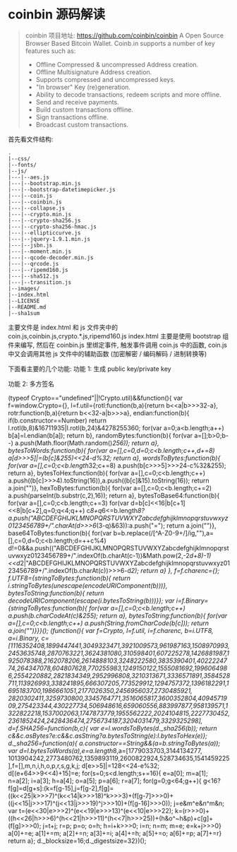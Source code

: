 # coinbin 源码解读

> coinbin 项目地址: https://github.com/coinbin/coinbin
> A Open Source Browser Based Bitcoin Wallet.
> Coinb.in supports a number of key features such as:
>
> * Offline Compressed & uncompressed Address creation.
> * Offline Multisignature Address creation.
> * Supports compressed and uncompressed keys.
> * "In browser" Key (re)generation.
> * Ability to decode transactions, redeem scripts and more offline.
> * Send and receive payments.
> * Build custom transactions offline.
> * Sign transactions offline.
> * Broadcast custom transactions.

首先看文件结构:
```
.
|--css/
|--fonts/
|--js/
|---|--aes.js
|---|--bootstrap.min.js
|---|--bootstrap-datetimepicker.js
|---|--coin.js
|---|--coinbin.js
|---|--collapse.js
|---|--crypto.min.js
|---|--crypto-sha256.js
|---|--crypto-sha256-hmac.js
|---|--ellipticcurve.js
|---|--jquery-1.9.1.min.js
|---|--jsbn.js
|---|--moment.min.js
|---|--qcode-decoder.min.js
|---|--qrcode.js
|---|--ripemd160.js
|---|--sha512.js
|---|--transition.js
|--images/
|--index.html
|--LICENSE
|--README.md
|--sha1sum
```

主要文件是 index.html 和 js 文件夹中的 coin.js,coinbin.js,crypto.\*.js,ripemd160.js
index.html 主要是使用 bootstrap 组件来编写, 然后在 coinbin.js 里绑定事件, 触发事件调用 coin.js 中的函数, coin.js 中又会调用其他 js 文件中的辅助函数 (加密解密 / 编码解码 / 进制转换等)

下面看主要的几个功能:
功能 1: 生成 public key/private key


功能 2: 多方签名

(typeof Crypto=="undefined"||!Crypto.util)&&function(){
  var f=window.Crypto={},
    l=f.util={rotl:function(b,a){return b<<a|b>>>32-a},
      rotr:function(b,a){return b<<32-a|b>>>a},
      endian:function(b){
        if(b.constructor==Number)
          return l.rotl(b,8)&16711935|l.rotl(b,24)&4278255360;
        for(var a=0;a<b.length;a++)
          b[a]=l.endian(b[a]);
        return b},
        randomBytes:function(b){
          for(var a=[];b>0;b--)
            a.push(Math.floor(Math.random()*256));
          return a},
        bytesToWords:function(b){
          for(var a=[],c=0,d=0;c<b.length;c++,d+=8)
            a[d>>>5]|=(b[c]&255)<<24-d%32;
          return a},
        wordsToBytes:function(b){
          for(var a=[],c=0;c<b.length*32;c+=8)
            a.push(b[c>>>5]>>>24-c%32&255);
          return a},
        bytesToHex:function(b){
          for(var a=[],c=0;c<b.length;c++)
            a.push((b[c]>>>4).toString(16)),a.push((b[c]&15).toString(16));
          return a.join("")},
        hexToBytes:function(b){
          for(var a=[],c=0;c<b.length;c+=2)
            a.push(parseInt(b.substr(c,2),16));
          return a},
        bytesToBase64:function(b){
          for(var a=[],c=0;c<b.length;c+=3)
            for(var d=b[c]<<16|b[c+1]<<8|b[c+2],q=0;q<4;q++)
              c*8+q*6<=b.length*8?a.push("ABCDEFGHIJKLMNOPQRSTUVWXYZabcdefghijklmnopqrstuvwxyz0123456789+/".charAt(d>>>6*(3-q)&63)):a.push("=");
              return a.join("")},
        base64ToBytes:function(b){
          for(var b=b.replace(/[^A-Z0-9+\/]/ig,""),a=[],c=0,d=0;c<b.length;d=++c%4)
            d!=0&&a.push(("ABCDEFGHIJKLMNOPQRSTUVWXYZabcdefghijklmnopqrstuvwxyz0123456789+/".indexOf(b.charAt(c-1))&Math.pow(2,-2*d+8)-1)<<d*2|"ABCDEFGHIJKLMNOPQRSTUVWXYZabcdefghijklmnopqrstuvwxyz0123456789+/".indexOf(b.charAt(c))>>>6-d*2);
            return a}
    },
    f=f.charenc={};
    f.UTF8={stringToBytes:function(b){
      return i.stringToBytes(unescape(encodeURIComponent(b)))},
      bytesToString:function(b){
        return decodeURIComponent(escape(i.bytesToString(b)))}};
    var i=f.Binary={stringToBytes:function(b){
      for(var a=[],c=0;c<b.length;c++)
        a.push(b.charCodeAt(c)&255);
        return a},
                  bytesToString:function(b){
                    for(var a=[],c=0;c<b.length;c++)
                      a.push(String.fromCharCode(b[c]));
                    return a.join("")}}}();
(function(){
  var f=Crypto,
  l=f.util,
  i=f.charenc,
  b=i.UTF8,
  a=i.Binary,
  c=[1116352408,1899447441,3049323471,3921009573,961987163,1508970993,2453635748,2870763221,3624381080,310598401,607225278,1426881987,1925078388,2162078206,2614888103,3248222580,3835390401,4022224774,264347078,604807628,770255983,1249150122,1555081692,1996064986,2554220882,2821834349,2952996808,3210313671,3336571891,3584528711,113926993,338241895,666307205,773529912,1294757372,1396182291,1695183700,1986661051,2177026350,2456956037,2730485921,
2820302411,3259730800,3345764771,3516065817,3600352804,4094571909,275423344,430227734,506948616,659060556,883997877,958139571,1322822218,1537002063,1747873779,1955562222,2024104815,2227730452,2361852424,2428436474,2756734187,3204031479,3329325298],
d=f.SHA256=function(b,c){
  var e=l.wordsToBytes(d._sha256(b));
    return c&&c.asBytes?e:c&&c.asString?a.bytesToString(e):l.bytesToHex(e)};
    d._sha256=function(a){
      a.constructor==String&&(a=b.stringToBytes(a));
      var d=l.bytesToWords(a),e=a.length*8,a=[1779033703,3144134277,
1013904242,2773480762,1359893119,2600822924,528734635,1541459225],f=[],m,n,i,h,o,p,r,s,g,k,j;
d[e>>5]|=128<<24-e%32;
d[(e+64>>9<<4)+15]=e;
for(s=0;s<d.length;s+=16){
  e=a[0];
  m=a[1];
  n=a[2];
  i=a[3];
  h=a[4];
  o=a[5];
  p=a[6];
  r=a[7];
  for(g=0;g<64;g++){
    g<16?f[g]=d[g+s]:(k=f[g-15],j=f[g-2],f[g]=((k<<25|k>>>7)^(k<<14|k>>>18)^k>>>3)+(f[g-7]>>>0)+((j<<15|j>>>17)^(j<<13|j>>>19)^j>>>10)+(f[g-16]>>>0));
    j=e&m^e&n^m&n;
    var t=(e<<30|e>>>2)^(e<<19|e>>>13)^(e<<10|e>>>22);
    k=(r>>>0)+((h<<26|h>>>6)^(h<<21|h>>>11)^(h<<7|h>>>25))+(h&o^~h&p)+c[g]+(f[g]>>>0);
    j=t+j;
    r=p;
    p=o;
    o=h;
    h=i+k>>>0;
    i=n;
    n=m;
    m=e;
    e=k+j>>>0}
      a[0]+=e;
    a[1]+=m;
    a[2]+=n;
    a[3]+=i;
    a[4]+=h;
    a[5]+=o;
    a[6]+=p;
    a[7]+=r}
    return a};
    d._blocksize=16;d._digestsize=32})();
